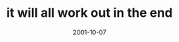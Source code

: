 ---
layout: base.njk
title : 'it will all work out in the end' 
view_title : 'it will all work out in the end' 
year : '2001' 
date : '2001-10-07' 
img_file : '/drawing/intheend.png' 
html_file : 'intheend' 
next_html : 'haveacookie.html' 
year_order : '224' 
permalink : "title/{{html_file}}.html"
---